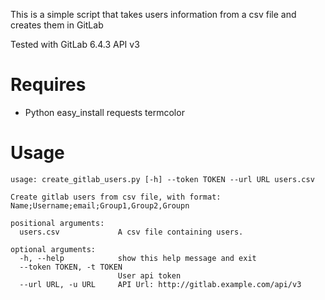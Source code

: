 This is a simple script that takes users information from a csv file and 
creates them in GitLab

Tested with GitLab 6.4.3 API v3

Requires
========
* Python
        easy\_install requests termcolor 

Usage
=====
```
usage: create_gitlab_users.py [-h] --token TOKEN --url URL users.csv

Create gitlab users from csv file, with format:
Name;Username;email;Group1,Group2,Groupn

positional arguments:
  users.csv             A csv file containing users.

optional arguments:
  -h, --help            show this help message and exit
  --token TOKEN, -t TOKEN
                        User api token
  --url URL, -u URL     API Url: http://gitlab.example.com/api/v3
```
